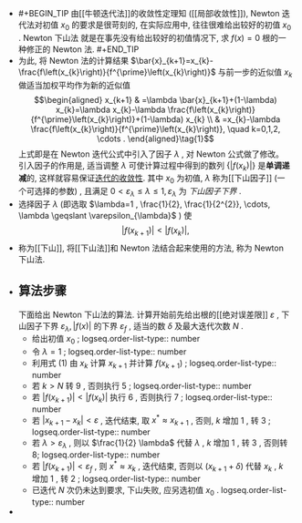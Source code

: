 - #+BEGIN_TIP
  由[[牛顿迭代法]]的收敛性定理知 ([[局部收敛性]]), Newton 迭代法对初值  $x_{0}$  的要求是很苛刻的, 在实际应用中, 往往很难给出较好的初值  $x_{0}$ . Newton 下山法 就是在事先没有给出较好的初值情况下, 求  $f(x)=0$  根的一种修正的 Newton 法.
  #+END_TIP
- 为此, 将 Newton 法的计算结果  $\bar{x}_{k+1}=x_{k}-\frac{f\left(x_{k}\right)}{f^{\prime}\left(x_{k}\right)}$  与前一步的近似值  $x_{k}$  做适当加权平均作为新的近似值
  $$\begin{aligned}
  x_{k+1} & =\lambda \bar{x}_{k+1}+(1-\lambda) x_{k}=\lambda x_{k}-\lambda \frac{f\left(x_{k}\right)}{f^{\prime}\left(x_{k}\right)}+(1-\lambda) x_{k} \\
  & =x_{k}-\lambda \frac{f\left(x_{k}\right)}{f^{\prime}\left(x_{k}\right)}, \quad k=0,1,2, \cdots .
  \end{aligned}\tag{1}$$
  上式即是在 Newton 迭代公式中引入了因子  $\lambda$ , 对 Newton 公式做了修改。
   引入因子的作用是, 适当调整  $\lambda$  可使计算过程中得到的数列  $\left\{\left|f\left(x_{k}\right)\right|\right\}$  是**单调递减**的, 这样就容易保证[迭代的收敛性]([[迭代法的收敛性]]).
  其中  $x_{0}$  为初值,  $\lambda$  称为[[下山因子]] (一个可选择的参数) , 且满足  $0<\varepsilon_{\lambda} \leqslant \lambda \leqslant 1, \varepsilon_{\lambda}$  为 *下山因子下界* .
- 选择因子  $\lambda$  (即选取  $\lambda=1 , \frac{1}{2}, \frac{1}{2^{2}}, \cdots, \lambda \geqslant \varepsilon_{\lambda}$  ) 使
  $$\left|f\left(x_{k+1}\right)\right|<\left|f\left(x_{k}\right)\right|,$$
- 称为[[下山]], 将[[下山法]]和 Newton 法结合起来使用的方法, 称为 Newton 下山法.
- ## 算法步骤
  下面给出 Newton 下山法的算法.
  计算开始前先给出根的[[绝对误差限]]  $\varepsilon$ , 下山因子下界  $\varepsilon_{\lambda},|f(x)|$  的下界  $\varepsilon_{f}$ , 适当的数  $\delta$  及最大迭代次数  $N$ .
	- 给出初值  $x_{0}$ ;
	  logseq.order-list-type:: number
	- 令  $\lambda=1$ ;
	  logseq.order-list-type:: number
	- 利用式 $(1)$ 由  $x_{k}$  计算  $x_{k+1}$  并计算  $f\left(x_{k+1}\right)$ ;
	  logseq.order-list-type:: number
	- 若  $k>N$  转 9 , 否则执行 5 ;
	  logseq.order-list-type:: number
	- 若  $\left|f\left(x_{k+1}\right)\right|<\left|f\left(x_{k}\right)\right|$  执行 6 , 否则执行 7 ;
	  logseq.order-list-type:: number
	- 若  $\left|x_{k+1}-x_{k}\right|<\varepsilon$ , 迭代结束, 取  $x^{*} \approx x_{k+1}$ , 否则,  $k$  增加 $1$ , 转 3 ;
	  logseq.order-list-type:: number
	- 若  $\lambda>\varepsilon_{\lambda}$ , 则以  $\frac{1}{2} \lambda$  代替  $\lambda$ , $k$  增加 $1$ , 转 3 , 否则转 8;
	  logseq.order-list-type:: number
	- 若  $\left|f\left(x_{k+1}\right)\right|<\varepsilon_{f}$ , 则  $x^{*} \approx x_{k}$ , 迭代结束, 否则以  $\left(x_{k+1}+\delta\right)$  代替  $x_{k}$ , $k$  增加 $1$ , 转 2 ;
	  logseq.order-list-type:: number
	- 已迭代  $N$  次仍未达到要求, 下山失败, 应另选初值  $x_{0}$ .
	  logseq.order-list-type:: number
-